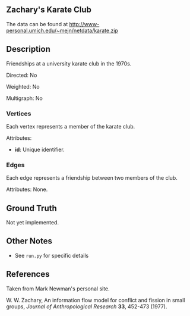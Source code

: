 ## Zachary's Karate Club

The data can be found at <http://www-personal.umich.edu/~mejn/netdata/karate.zip>

## Description
Friendships at a university karate club in the 1970s.

Directed: No

Weighted: No

Multigraph: No

### Vertices 
Each vertex represents a member of the karate club.

Attributes:
* **id**: Unique identifier.

### Edges
Each edge represents a friendship between two members of the club.

Attributes: None.

## Ground Truth
Not yet implemented.

## Other Notes
* See `run.py` for specific details

## References
Taken from Mark Newman's personal site.

W. W. Zachary, An information flow model for conflict and fission in small groups, *Journal of Anthropological Research* **33**, 452-473 (1977).